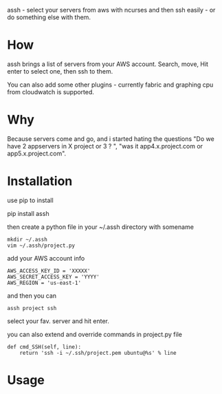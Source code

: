 assh - select your servers from aws with ncurses and then ssh easily - or do something else with them.

How
==========================
assh brings a list of servers from your AWS account. Search, move, Hit enter to select one,
then ssh to them.

You can also add some other plugins - currently fabric and graphing cpu from cloudwatch is supported.

Why
==========================
Because servers come and go, and i started hating the questions "Do we have 2 appservers in X project or 3 ? ", "was it app4.x.project.com or app5.x.project.com".

Installation
=========================
use pip to install

   pip install assh

then create a python file in your ~/.assh directory with somename

    mkdir ~/.assh
    vim ~/.assh/project.py

add your AWS account info

    AWS_ACCESS_KEY_ID = 'XXXXX'
    AWS_SECRET_ACCESS_KEY = 'YYYY'
    AWS_REGION = 'us-east-1'

and then you can

    assh project ssh

select your fav. server and hit enter.

you can also extend and override commands in project.py file

    def cmd_SSH(self, line):
        return 'ssh -i ~/.ssh/project.pem ubuntu@%s' % line

Usage
===========================
